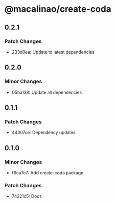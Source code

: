 # @macalinao/create-coda

## 0.2.1

### Patch Changes

- 233d0ea: Update to latest dependencies

## 0.2.0

### Minor Changes

- 05ba138: Update all dependencies

## 0.1.1

### Patch Changes

- 44307ce: Dependency updates

## 0.1.0

### Minor Changes

- f6ca7e7: Add create-coda package

### Patch Changes

- 74221c5: Docs
